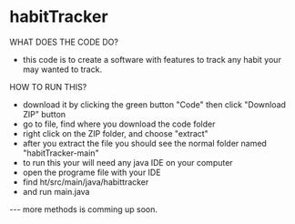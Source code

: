 # habitTracker

WHAT DOES THE CODE DO?
- this code is to create a software with features to track any habit your may wanted to track.

HOW TO RUN THIS?
- download it by clicking the green button "Code" then click "Download ZIP" button
- go to file, find where you download the code folder
- right click on the ZIP folder, and choose "extract"
- after you extract the file you should see the normal folder named "habitTracker-main"
- to run this your will need any java IDE on your computer
- open the programe file with your IDE
- find ht/src/main/java/habittracker
- and run main.java

--- more methods is comming up soon.
